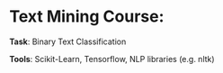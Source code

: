 # Text Mining Course:

**Task**: Binary Text Classification

**Tools**: Scikit-Learn, Tensorflow, NLP libraries (e.g. nltk)
